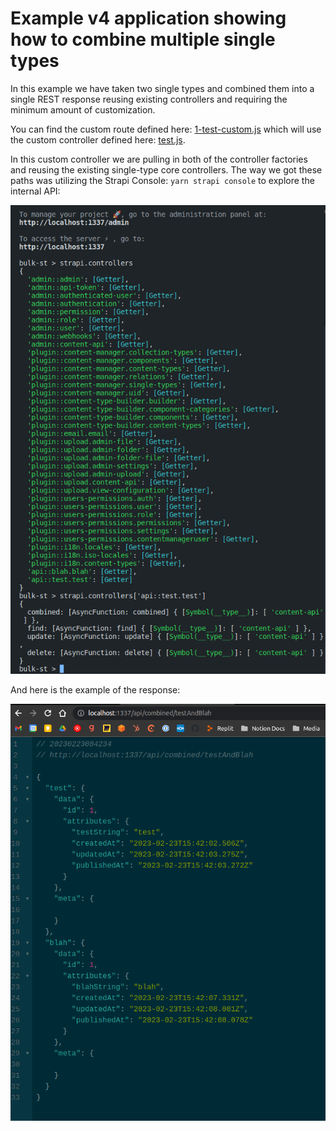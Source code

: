 # Example v4 application showing how to combine multiple single types

In this example we have taken two single types and combined them into a single REST response reusing existing controllers and requiring the minimum amount of customization.

You can find the custom route defined here: [1-test-custom.js](src/api/test/routes/1-test-custom.js) which will use the custom controller defined here: [test.js](src/api/test/controllers/test.js).

In this custom controller we are pulling in both of the controller factories and reusing the existing single-type core controllers. The way we got these paths was utilizing the Strapi Console: `yarn strapi console` to explore the internal API:

![](images/2023-02-23_08:47:08_Selection.png)

And here is the example of the response:

![](images/2023-02-23_08:47:36_Selection.png)

